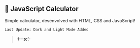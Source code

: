 ## 🧮 JavaScript Calculator

Simple calculator, desenvolved with HTML, CSS and JavaScript!
 
`Last Update: Dark and Light Mode Added`

>➕➖✖️➗
